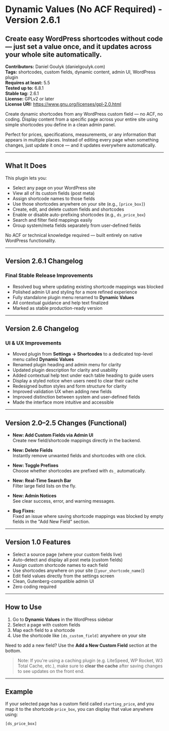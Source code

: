 # Dynamic Values (No ACF Required) - Version 2.6.1
## Create easy WordPress shortcodes without code — just set a value once, and it updates across your whole site automatically.

**Contributors:** Daniel Goulyk (danielgoulyk.com)  
**Tags:** shortcodes, custom fields, dynamic content, admin UI, WordPress plugin  
**Requires at least:** 5.5  
**Tested up to:** 6.8.1  
**Stable tag:** 2.6.1  
**License:** GPLv2 or later  
**License URI:** https://www.gnu.org/licenses/gpl-2.0.html

Create dynamic shortcodes from any WordPress custom field — no ACF, no coding. Display content from a specific page across your entire site using simple shortcodes you define in a clean admin panel.

Perfect for prices, specifications, measurements, or any information that appears in multiple places. Instead of editing every page when something changes, just update it once — and it updates everywhere automatically.

---

## What It Does

This plugin lets you:
- Select any page on your WordPress site
- View all of its custom fields (post meta)
- Assign shortcode names to those fields
- Use those shortcodes anywhere on your site (e.g., `[price_box]`)
- Create, edit, and delete custom fields and shortcodes
- Enable or disable auto-prefixing shortcodes (e.g., `ds_price_box`)
- Search and filter field mappings easily
- Group system/meta fields separately from user-defined fields

No ACF or technical knowledge required — built entirely on native WordPress functionality.

---

## Version 2.6.1 Changelog

### Final Stable Release Improvements
- Resolved bug where updating existing shortcode mappings was blocked
- Polished admin UI and styling for a more refined experience
- Fully standalone plugin menu renamed to **Dynamic Values**
- All contextual guidance and help text finalized
- Marked as stable production-ready version

---

## Version 2.6 Changelog

### UI & UX Improvements
- Moved plugin from **Settings → Shortcodes** to a dedicated top-level menu called **Dynamic Values**
- Renamed plugin heading and admin menu for clarity
- Updated plugin description for clarity and usability
- Added contextual help text under each table heading to guide users
- Display a styled notice when users need to clear their cache
- Redesigned button styles and form structure for clarity
- Improved validation UX when adding new fields
- Improved distinction between system and user-defined fields
- Made the interface more intuitive and accessible

---

## Version 2.0–2.5 Changes (Functional)

- **New: Add Custom Fields via Admin UI**  
  Create new field/shortcode mappings directly in the backend.

- **New: Delete Fields**  
  Instantly remove unwanted fields and shortcodes with one click.

- **New: Toggle Prefixes**  
  Choose whether shortcodes are prefixed with `ds_` automatically.

- **New: Real-Time Search Bar**  
  Filter large field lists on the fly.

- **New: Admin Notices**  
  See clear success, error, and warning messages.

- **Bug Fixes:**  
  Fixed an issue where saving shortcode mappings was blocked by empty fields in the "Add New Field" section.

---

## Version 1.0 Features

- Select a source page (where your custom fields live)
- Auto-detect and display all post meta (custom fields)
- Assign custom shortcode names to each field
- Use shortcodes anywhere on your site (`[your_shortcode_name]`)
- Edit field values directly from the settings screen
- Clean, Gutenberg-compatible admin UI
- Zero coding required

---

## How to Use

1. Go to **Dynamic Values** in the WordPress sidebar
2. Select a page with custom fields
3. Map each field to a shortcode
4. Use the shortcode like `[ds_custom_field]` anywhere on your site

Need to add a new field? Use the **Add a New Custom Field** section at the bottom.

> Note: If you're using a caching plugin (e.g. LiteSpeed, WP Rocket, W3 Total Cache, etc.), make sure to **clear the cache** after saving changes to see updates on the front end.

---

## Example

If your selected page has a custom field called `starting_price`, and you map it to the shortcode `price_box`, you can display that value anywhere using:

```shortcode
[ds_price_box]